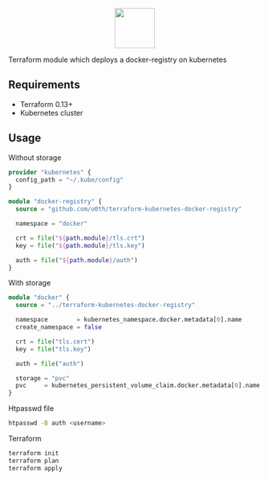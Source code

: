 
<p align="center">
  <img height="80" width="80" src="https://cdn.jsdelivr.net/gh/devicons/devicon/icons/terraform/terraform-plain.svg" />
</p>

Terraform module which deploys a docker-registry on kubernetes

## Requirements

* Terraform 0.13+
* Kubernetes cluster

## Usage

Without storage

```terraform
provider "kubernetes" {
  config_path = "~/.kube/config"
}

module "docker-registry" {
  source = "github.com/o0th/terraform-kubernetes-docker-registry"

  namespace = "docker"

  crt = file("${path.module}/tls.crt")
  key = file("${path.module}/tls.key")

  auth = file("${path.module}/auth")
}
```

With storage

```terraform
module "docker" {
  source = "../terraform-kubernetes-docker-registry"

  namespace        = kubernetes_namespace.docker.metadata[0].name
  create_namespace = false

  crt = file("tls.cert")
  key = file("tls.key")

  auth = file("auth")

  storage = "pvc"
  pvc     = kubernetes_persistent_volume_claim.docker.metadata[0].name
}
```

Htpasswd file

```bash
htpasswd -B auth <username>
```

Terraform

```bash
terraform init
terraform plan
terraform apply
```

